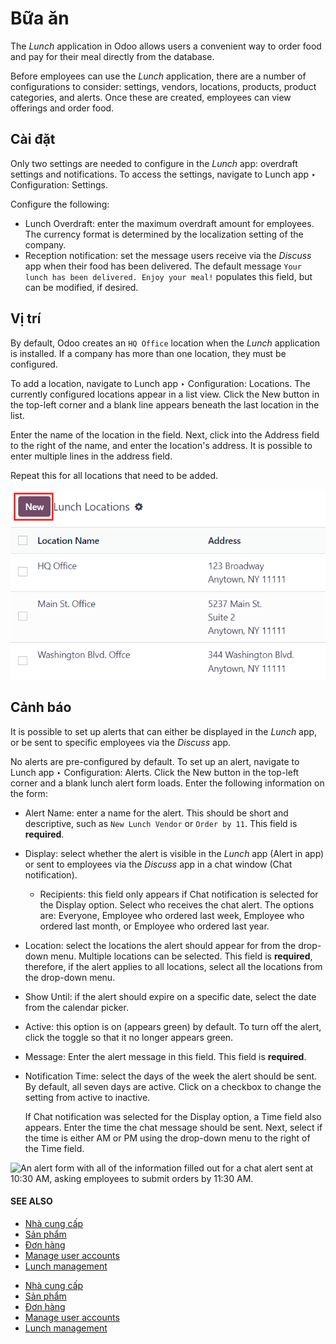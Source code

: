 # Bữa ăn

The *Lunch* application in Odoo allows users a convenient way to order food and pay for their meal
directly from the database.

Before employees can use the *Lunch* application, there are a number of configurations to consider:
settings, vendors, locations, products, product categories, and alerts. Once these are created,
employees can view offerings and order food.

## Cài đặt

Only two settings are needed to configure in the *Lunch* app: overdraft settings and notifications.
To access the settings, navigate to Lunch app ‣ Configuration: Settings.

Configure the following:

- Lunch Overdraft: enter the maximum overdraft amount for employees. The currency
  format is determined by the localization setting of the company.
- Reception notification: set the message users receive via the *Discuss* app when their
  food has been delivered. The default message `Your lunch has been delivered. Enjoy your meal!`
  populates this field, but can be modified, if desired.

## Vị trí

By default, Odoo creates an `HQ Office` location when the *Lunch* application is installed. If a
company has more than one location, they must be configured.

To add a location, navigate to Lunch app ‣ Configuration: Locations. The
currently configured locations appear in a list view. Click the New button in the
top-left corner and a blank line appears beneath the last location in the list.

Enter the name of the location in the field. Next, click into the Address field to the
right of the name, and enter the location's address. It is possible to enter multiple lines in the
address field.

Repeat this for all locations that need to be added.

![A list view of the locations with the new button highlighted.](lunch/locations.png)

## Cảnh báo

It is possible to set up alerts that can either be displayed in the *Lunch* app, or be sent to
specific employees via the *Discuss* app.

No alerts are pre-configured by default. To set up an alert, navigate to Lunch app
‣ Configuration: Alerts. Click the New button in the top-left corner and a blank
lunch alert form loads. Enter the following information on the form:

- Alert Name: enter a name for the alert. This should be short and descriptive, such as
  `New Lunch Vendor` or `Order by 11`. This field is **required**.
- Display: select whether the alert is visible in the *Lunch* app (Alert in
  app) or sent to employees via the *Discuss* app in a chat window (Chat notification).
  - Recipients: this field only appears if Chat notification is selected for
    the Display option. Select who receives the chat alert. The options are:
    Everyone, Employee who ordered last week, Employee who
    ordered last month, or Employee who ordered last year.
- Location: select the locations the alert should appear for from the drop-down menu.
  Multiple locations can be selected. This field is **required**, therefore, if the alert applies
  to all locations, select all the locations from the drop-down menu.
- Show Until: if the alert should expire on a specific date, select the date from the
  calendar picker.
- Active: this option is on (appears green) by default. To turn off the alert, click the
  toggle so that it no longer appears green.
- Message: Enter the alert message in this field. This field is **required**.
- Notification Time: select the days of the week the alert should be sent. By default,
  all seven days are active. Click on a checkbox to change the setting from active to inactive.

  If Chat notification was selected for the Display option, a
  Time field also appears. Enter the time the chat message should be sent. Next, select
  if the time is either AM or PM using the drop-down menu to the right of
  the Time field.

![An alert form with all of the information filled out for a chat alert sent at 10:30 AM,
asking employees to submit orders by 11:30 AM.](lunch/alert.png)

#### SEE ALSO
- [Nhà cung cấp](lunch/vendors.md)
- [Sản phẩm](lunch/products.md)
- [Đơn hàng](lunch/orders.md)
- [Manage user accounts](lunch/user-accounts.md)
- [Lunch management](lunch/management.md)

* [Nhà cung cấp](lunch/vendors.md)
* [Sản phẩm](lunch/products.md)
* [Đơn hàng](lunch/orders.md)
* [Manage user accounts](lunch/user-accounts.md)
* [Lunch management](lunch/management.md)
